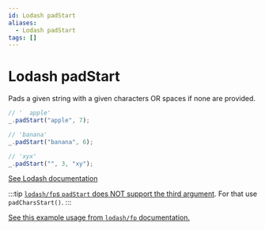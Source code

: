 ```yaml
---
id: Lodash padStart
aliases:
  - Lodash padStart
tags: []
---
```


# Lodash padStart

Pads a given string with a given characters OR spaces if none are provided.

```js
// '  apple'
_.padStart("apple", 7);

// 'banana'
_.padStart("banana", 6);

// 'xyx'
_.padStart("", 3, "xy");
```

[See Lodash documentation](https://lodash.com/docs/4.17.15#padStart)

:::tip
[`lodash/fp`s `padStart` does NOT support the third argument](https://github.com/lodash/lodash/issues/1917). For that use `padCharsStart()`.
:::

[See this example usage from `lodash/fp` documentation.](https://github.com/lodash/lodash/wiki/FP-Guide/64ab7a694d3079bbb997f292fbc82fd52b167ca0#fixed-arity)
